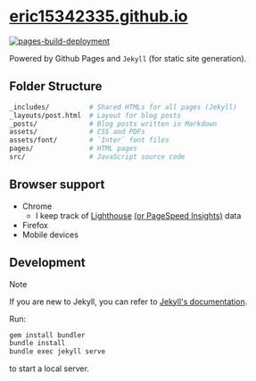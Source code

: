 # [eric15342335.github.io](https://eric15342335.github.io)

[![pages-build-deployment](https://github.com/eric15342335/eric15342335.github.io/actions/workflows/pages/pages-build-deployment/badge.svg)](https://github.com/eric15342335/eric15342335.github.io/actions/workflows/pages/pages-build-deployment)

Powered by Github Pages and `Jekyll` (for static site generation).

## Folder Structure

```bash
_includes/          # Shared HTMLs for all pages (Jekyll)
_layouts/post.html  # Layout for blog posts
_posts/             # Blog posts written in Markdown
assets/             # CSS and PDFs
assets/font/        # `Inter` font files
pages/              # HTML pages
src/                # JavaScript source code
```

## Browser support

* Chrome
  * I keep track of [Lighthouse](https://developer.chrome.com/docs/lighthouse/overview) [(or PageSpeed Insights)](https://pagespeed.web.dev/analysis?url=https%3A%2F%2Feric15342335.github.io%2F) data
* Firefox
* Mobile devices

## Development

> [!NOTE]
> If you are new to Jekyll, you can refer to [Jekyll's documentation](https://jekyllrb.com/docs/).

Run:

```bash
gem install bundler
bundle install
bundle exec jekyll serve
```

to start a local server.
